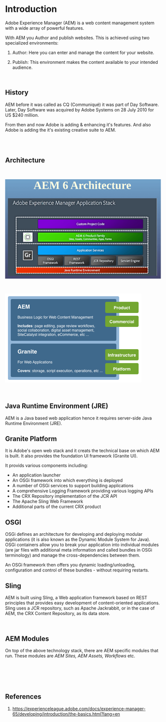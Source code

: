 # Introduction

Adobe Experience Manager (AEM) is a web content management system with a wide array of powerful features.

With AEM you Author and publish websites. This is achieved using two specialized environments:

1. Author:
    Here you can enter and manage the content for your website.

2. Publish:
    This environment makes the content available to your intended audience.

</br>

## History

AEM before it was called as CQ (Communiqué) it was part of Day Software.
Later, Day Software was acquired by Adobe Systems on 28 July 2010 for US $240 million.

From then and now Adobe is adding & enhancing it's features. And also Adobe is adding the it's existing creative suite to AEM.

</br>
</br>

## Architecture

</br>

![aem architecture](./images/aem2.png "aem architecture")

</br>

![aem architecture](./images/aem1.png "aem architecture")

</br>

## Java Runtime Environment (JRE)

AEM is a Java based web application hence it requires server-side Java Runtime Environment (JRE).

## Granite Platform

It is Adobe's open web stack and it creats the technical base on which AEM is built. It also provides the foundation UI framework (Granite UI).

It provids various components including:

* An application launcher
* An OSGi framework into which everything is deployed
* A number of OSGi services to support building applications
* A comprehensive Logging Framework providing various logging APIs
* The CRX Repository implementation of the JCR API
* The Apache Sling Web Framework
* Additional parts of the current CRX product

## OSGI

OSGi defines an architecture for developing and deploying modular applications (it is also known as the Dynamic Module System for Java). OSGi containers allow you to break your application into individual modules (are jar files with additional meta information and called bundles in OSGi terminology) and manage the cross-dependencies between them.

An OSGi framework then offers you dynamic loading/unloading, configuration and control of these bundles - without requiring restarts.

## Sling

AEM is built using Sling, a Web application framework based on REST principles that provides easy development of content-oriented applications. Sling uses a JCR repository, such as Apache Jackrabbit, or in the case of AEM, the CRX Content Repository, as its data store.

</br>

## AEM Modules

On top of the above technology stack, there are AEM specific modules that run. These modules are *AEM Sites, AEM Assets, Workflows* etc.

</br>
</br>
</br>
</br>

## References

1. <https://experienceleague.adobe.com/docs/experience-manager-65/developing/introduction/the-basics.html?lang=en>

